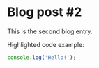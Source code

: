 # Blog post #2

This is the second blog entry.

Highlighted code example:
```js
console.log('Hello!');
```